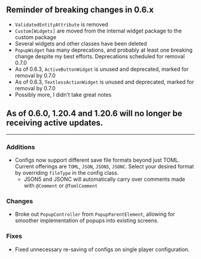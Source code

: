 ## Reminder of breaking changes in 0.6.x
* `ValidatedEntityAttribute` is removed
* `Custom[Widgets]` are moved from the internal widget package to the custom package
* Several widgets and other classes have been deleted
* `PopupWidget` has many deprecations, and probably at least one breaking change despite my best efforts. Deprecations scheduled for removal 0.7.0
* As of 0.6.3, `ActiveButtonWidget` is unused and deprecated, marked for removal by 0.7.0
* As of 0.6.3, `TextlessActionWidget` is unused and deprecated, marked for removal by 0.7.0
* Possibly more, I didn't take great notes

## As of 0.6.0, 1.20.4 and 1.20.6 will no longer be receiving active updates.

-------------------------------------

### Additions
* Configs now support different save file formats beyond just TOML. Current offerings are `TOML`, `JSON`, `JSON5`, `JSONC`. Select your desired format by overriding `fileType` in the config class.
  * JSON5 and JSONC will automatically carry over comments made with `@Comment` or `@TomlComment`

### Changes
* Broke out `PopupController` from `PopupParentElement`, allowing for smoother implementation of popups into existing screens.

### Fixes
* Fixed unnecessary re-saving of configs on single player configuration.